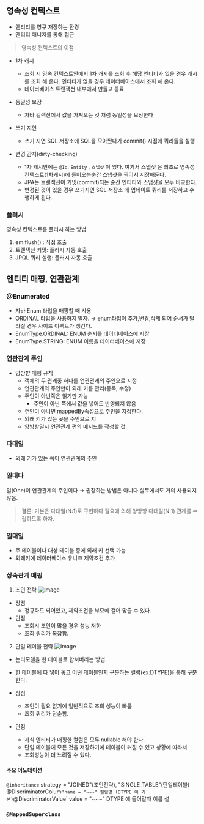 ## 영속성 컨텍스트

* 엔티티를 영구 저장하는 환경
* 엔티티 매니저를 통해 접근

> 영속성 컨텍스트의 이점

* 1차 캐시
  * 조회 시 영속 컨텍스트안에서 1차 캐시를 조회 후 해당 엔티티가 있을 경우 캐시를 조회 해 온다. 엔티티가 없을 경우 데이터베이스에서 조회 해 온다.
  * 데이터베이스 트랜잭션 내부에서 만들고 종료

* 동일성 보장
  * 자바 컬렉션에서 값을 가져오는 것 처럼 동일성을 보장한다

* 쓰기 지연 
  * 쓰기 지연 SQL 저장소에 SQL을 모아뒀다가 commit() 시점에 쿼리들을 실행
* 변경 감지(dirty-checking)
  * 1차 캐시안에는 `@Id`, `Entity` , `스냅샷` 이 있다. 여기서 스냅샷 은 최초로 영속성 컨텍스트(1차캐시)에 들어오는순간 스냅샷을 찍어서 저장해둔다.
  * JPA는 트랜잭션이 커밋(commit)되는 순간 엔티티와 스냅샷을 모두 비교한다. 
  * 변경된 것이 있을 경우 쓰기지연 SQL 저장소 에 업데이트 쿼리를 저장하고 수행하게 된다. 

### 플러시

영속성 컨텍스트를 플러시 하는 방법
1. em.flush()  : 직접 호출
2. 트랜잭션 커밋: 플러시 자동 호출
3. JPQL 쿼리 실행: 플러시 자동 호출

## 엔티티 매핑, 연관관계

### @Enumerated

* 자바 Enum 타입을 매핑할 때 사용
* ORDINAL 타입을 사용하지 말자.
    → enum타입이 추가,변경,삭제 되어 순서가 달라질 경우 사이드 이펙트가 생긴다. 
* EnumType.ORDINAL: ENUM 순서를 데이터베이스에 저장
* EnumType.STRING: ENUM 이름을 데이터베이스에 저장


### 연관관계 주인

* 양방향 매핑 규칙
  * 객체의 두 관계중 하나를 연관관계의 주인으로 지정
  * 연관관계의 주인만이 외래 키를 관리(등록, 수정)
  * 주인이 아닌쪽은 읽기만 가능
    * 주인이 아닌 쪽에서 값을 넣어도 반영되지 않음
  * 주인이 아니면 mappedBy속성으로 주인을 지정한다. 
  * 외래 키가 있는 곳을 주인으로 지
  * 양방향일시 연관관계 편의 메서드를 작성할 것

### 다대일
* 외래 키가 있는 쪽이 연관관계의 주인

### 일대다
일(One)이 연관관계의 주인이다  →  권장하는 방법은 아니다 실무에서도 거의 사용되지 않음. 
> 결론: 기본은 다대일(N:1)로 구현하다 필요에 의해 양방향 다대일(N:1) 관계를 수립하도록 하자.

### 일대일
* 주 테이블이나 대상 테이블 중에 외래 키 선택 가능
* 외래키에 데이터베이스 유니크 제약조건 추가

### 상속관계 매핑
1. 조인 전략
![image](https://user-images.githubusercontent.com/97269799/219606796-1d1e6aba-4f02-40a9-ac39-828ca89fa591.png)
* 장점
  * 정규화도 되어있고, 제약조건을 부모에 걸어 맞출 수 있다.
* 단점
  * 조회시 조인이 많을 경우 성능 저하
  * 조회 쿼리가 복잡함.
2. 단일 테이블 전략
![image](https://user-images.githubusercontent.com/97269799/219607205-c39e7dc5-a605-46bc-8445-337ed41de639.png)
* 논리모델을 한 테이블로 합쳐버리는 방법.
* 한 테이블에 다 넣어 놓고 어떤 테이블인지 구분하는 컬럼(ex:DTYPE)을 통해 구분한다.

* 장점
  * 조인이 필요 없기에 일반적으로 조회 성능이 빠름
  * 조회 쿼리가 단순함.
* 단점
  * 자식 엔티티가 매핑한 컬럼은 모두 nullable 해야 한다.
  * 단일 테이블에 모든 것을 저장하기에 테이블이 커질 수 있고 상황에 따라서
  * 조회성능이 더 느려질 수 있다.

#### 주요 어노테이션
`@inheritance` strategy = "JOINED"(조인전략), "SINGLE_TABLE"(단일테이블)`
`@DiscriminatorColumn` name = "~~~" 컬럼명 (DTYPE 이 기본)
`@DiscriminatorValue` value = "~~~" DTYPE 에 들어갈때 이름 설


### `@MappedSuperclass`
